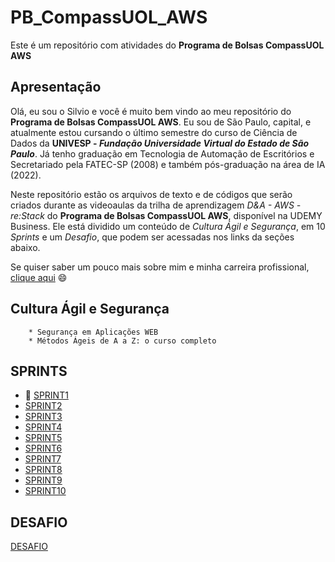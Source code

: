# PB_CompassUOL_AWS
Este é um repositório com atividades do **Programa de Bolsas CompassUOL AWS**

## Apresentação
Olá, eu sou o Silvio e você é muito bem vindo ao meu repositório do **Programa de Bolsas CompassUOL AWS**. Eu sou de São Paulo, capital, e atualmente estou cursando o último
semestre do curso de Ciência de Dados da **UNIVESP - _Fundação Universidade Virtual do Estado de São Paulo_**. Já tenho graduação em Tecnologia de Automação de Escritórios e Secretariado pela FATEC-SP (2008) e também pós-graduação na área de IA (2022).<br>

Neste repositório estão os arquivos de texto e de códigos que serão criados durante as
videoaulas da trilha de aprendizagem *D&A - AWS - re:Stack* do **Programa de Bolsas CompassUOL AWS**, disponível na UDEMY Business. Ele está dividido um conteúdo de *Cultura Ágil e Segurança*, em 10 *Sprints* e um *Desafio*, que podem ser acessadas nos links da seções abaixo.

Se quiser saber um pouco mais sobre mim e minha carreira profissional, [clique aqui](https://www.linkedin.com/in/silvio-cesar-teixeira) :smile:

## Cultura Ágil e Segurança

        * Segurança em Aplicações WEB
        * Métodos Ágeis de A a Z: o curso completo


## SPRINTS

* :file_folder: [SPRINT1](/PB_CompassUOL_AWS/SPRINT%201/README.md)
* [SPRINT2](/PB_CompassUOL_AWS/SPRINT%202/)
* [SPRINT3](/PB_CompassUOL_AWS/SPRINT%203/)
* [SPRINT4](/PB_CompassUOL_AWS/SPRINT%204/)
* [SPRINT5](/PB_CompassUOL_AWS/SPRINT%205/)
* [SPRINT6](/PB_CompassUOL_AWS/SPRINT%206/)
* [SPRINT7](/PB_CompassUOL_AWS/SPRINT%207/)
* [SPRINT8](/PB_CompassUOL_AWS/SPRINT%208/)
* [SPRINT9](/PB_CompassUOL_AWS/SPRINT%209/)
* [SPRINT10](/PB_CompassUOL_AWS/SPRINT%2010/)

## DESAFIO
[DESAFIO](/PB_CompassUOL_AWS/DESAFIO/)